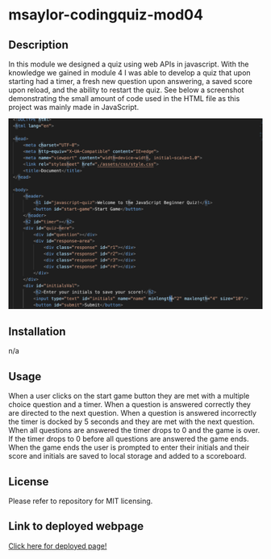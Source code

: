 # msaylor-codingquiz-mod04

## Description

In this module we designed a quiz using web APIs in javascript. With the knowledge we gained in module 4 I was able to develop a quiz that upon starting had a timer, a fresh new question upon answering, a saved score upon reload, and the ability to restart the quiz. See below a screenshot demonstrating the small amount of code used in the HTML file as this project was mainly made in JavaScript. 

![Project Screenshot](/assets/images/js%20quiz%20screenshot.png)

## Installation

n/a

## Usage

When a user clicks on the start game button they are met with a multiple choice question and a timer. When a question is answered correctly they are directed to the next question. When a question is answered incorrectly the timer is docked by 5 seconds and they are met with the next question. When all questions are answered the timer drops to 0 and the game is over. If the timer drops to 0 before all questions are answered the game ends. When the game ends the user is prompted to enter their initials and their score and initials are saved to local storage and added to a scoreboard.

## License

Please refer to repository for MIT licensing. 

## Link to deployed webpage
 [Click here for deployed page!](https://msaylorphila.github.io/msaylor-codingquiz-mod04/)

